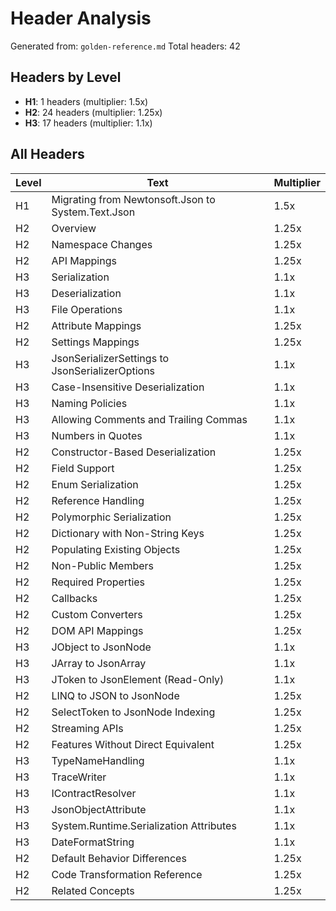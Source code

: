 # Header Analysis

Generated from: `golden-reference.md`
Total headers: 42

## Headers by Level

- **H1**: 1 headers (multiplier: 1.5x)
- **H2**: 24 headers (multiplier: 1.25x)
- **H3**: 17 headers (multiplier: 1.1x)

## All Headers

| Level | Text | Multiplier |
|-------|------|------------|
| H1 | Migrating from Newtonsoft.Json to System.Text.Json | 1.5x |
| H2 | Overview | 1.25x |
| H2 | Namespace Changes | 1.25x |
| H2 | API Mappings | 1.25x |
| H3 | Serialization | 1.1x |
| H3 | Deserialization | 1.1x |
| H3 | File Operations | 1.1x |
| H2 | Attribute Mappings | 1.25x |
| H2 | Settings Mappings | 1.25x |
| H3 | JsonSerializerSettings to JsonSerializerOptions | 1.1x |
| H3 | Case-Insensitive Deserialization | 1.1x |
| H3 | Naming Policies | 1.1x |
| H3 | Allowing Comments and Trailing Commas | 1.1x |
| H3 | Numbers in Quotes | 1.1x |
| H2 | Constructor-Based Deserialization | 1.25x |
| H2 | Field Support | 1.25x |
| H2 | Enum Serialization | 1.25x |
| H2 | Reference Handling | 1.25x |
| H2 | Polymorphic Serialization | 1.25x |
| H2 | Dictionary with Non-String Keys | 1.25x |
| H2 | Populating Existing Objects | 1.25x |
| H2 | Non-Public Members | 1.25x |
| H2 | Required Properties | 1.25x |
| H2 | Callbacks | 1.25x |
| H2 | Custom Converters | 1.25x |
| H2 | DOM API Mappings | 1.25x |
| H3 | JObject to JsonNode | 1.1x |
| H3 | JArray to JsonArray | 1.1x |
| H3 | JToken to JsonElement (Read-Only) | 1.1x |
| H2 | LINQ to JSON to JsonNode | 1.25x |
| H2 | SelectToken to JsonNode Indexing | 1.25x |
| H2 | Streaming APIs | 1.25x |
| H2 | Features Without Direct Equivalent | 1.25x |
| H3 | TypeNameHandling | 1.1x |
| H3 | TraceWriter | 1.1x |
| H3 | IContractResolver | 1.1x |
| H3 | JsonObjectAttribute | 1.1x |
| H3 | System.Runtime.Serialization Attributes | 1.1x |
| H3 | DateFormatString | 1.1x |
| H2 | Default Behavior Differences | 1.25x |
| H2 | Code Transformation Reference | 1.25x |
| H2 | Related Concepts | 1.25x |
